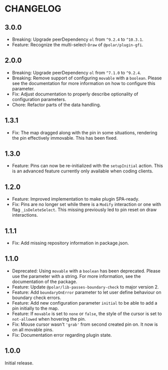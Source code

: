 # CHANGELOG

## 3.0.0

- Breaking: Upgrade peerDependency `ol` from `^9.2.4` to `^10.3.1`.
- Feature: Recognize the multi-select-`Draw` of `@polar/plugin-gfi`.

## 2.0.0

- Breaking: Upgrade peerDependency `ol` from `^7.1.0` to `^9.2.4`.
- Breaking: Remove support of configuring `movable` with a `boolean`. Please see the documentation for more information on how to configure this parameter.
- Fix: Adjust documentation to properly describe optionality of configuration parameters.
- Chore: Refactor parts of the data handling.

## 1.3.1

- Fix: The map dragged along with the pin in some situations, rendering the pin effectively immovable. This has been fixed.

## 1.3.0

- Feature: Pins can now be re-initialized with the `setupInitial` action. This is an advanced feature currently only available when coding clients.

## 1.2.0

- Feature: Improved implementation to make plugin SPA-ready.
- Fix: Pins are no longer set while there is a `Modify` interaction or one with flag `_isDeleteSelect`. This missing previously led to pin reset on draw interactions.

## 1.1.1

- Fix: Add missing repository information in package.json.

## 1.1.0

- Deprecated: Using `movable` with a `boolean` has been deprecated. Please use the parameter with a string. For more information, see the documentation of the package.
- Feature: Update `@polar/lib-passes-boundary-check` to major version 2.
- Feature: Add `boundaryOnError` parameter to let user define behaviour on boundary check errors.
- Feature: Add new configuration parameter `initial` to be able to add a pin initially to the map.
- Feature: If `movable` is set to `none` or `false`, the style of the cursor is set to `not-allowed` when hovering the pin.
- Fix: Mouse cursor wasn't `'grab'` from second created pin on. It now is on all movable pins.
- Fix: Documentation error regarding plugin state.

## 1.0.0

Initial release.
